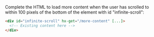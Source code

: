 Complete the HTML to load more content when the user has scrolled to within 100 pixels of the bottom of the element with id "infinite-scroll":

```html
<div id="infinite-scroll" hx-get="/more-content" [...]>
  <!-- Existing content here -->
</div>
```